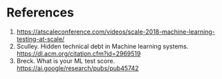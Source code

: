 
# References

1. https://atscaleconference.com/videos/scale-2018-machine-learning-testing-at-scale/
2. Sculley.  Hidden technical debt in Machine learning systems. https://dl.acm.org/citation.cfm?id=2969519
3. Breck.  What is your ML test score.  https://ai.google/research/pubs/pub45742

